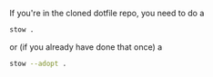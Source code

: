 If you're in the cloned dotfile repo, you need to do a
``` bash
stow .
```
or (if you already have done that once) a
``` bash
stow --adopt .
```
